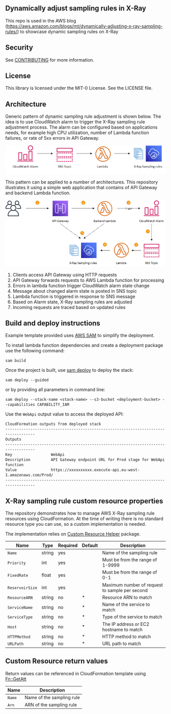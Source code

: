 ## Dynamically adjust sampling rules in X-Ray
This repo is used in the AWS blog (https://aws.amazon.com/blogs/mt/dynamically-adjusting-x-ray-sampling-rules/) to showcase dynamic sampling rules on X-Ray 

## Security

See [CONTRIBUTING](CONTRIBUTING.md#security-issue-notifications) for more information.

## License

This library is licensed under the MIT-0 License. See the LICENSE file.


## Architecture
Generic pattern of dynamic sampling rule adjustment is shown below. The idea is to use CloudWatch alarm to trigger the X-Ray sampling rule 
adjustment process. The alarm can be configured based on applications needs, for example high CPU utilization, number of Lambda function failures, 
or rate of 5xx errors in API Gateway.

![Pattern](/doc/pattern.png)

This pattern can be applied to a number of architectures. This repository illustrates it using a simple web application that 
contains of API Gateway and backend Lambda function. 

![Architecture](/doc/architecture.png)

1. Clients access API Gateway using HTTP requests
2. API Gateway forwards requests to AWS Lambda function for processing
3. Errors in lambda function trigger CloudWatch alarm state change
4. Message about changed alarm state is posted in SNS topic
5. Lambda function is triggered in response to SNS message
6. Based on Alarm state, X-Ray sampling rules are adjusted
7. Incoming requests are traced based on updated rules

## Build and deploy instructions
Example template provided uses [AWS SAM](https://aws.amazon.com/serverless/sam/) to simplify the deployment.

To install lambda function dependencies and create a deployment package use the following command:
```
sam build
```

Once the project is built, use [sam deploy](https://docs.aws.amazon.com/serverless-application-model/latest/developerguide/sam-cli-command-reference-sam-deploy.html)
to deploy the stack:

```
sam deploy --guided
```

or by providing all parameters in command line:

```
sam deploy --stack-name <stack-name> --s3-bucket <deployment-bucket> --capabilities CAPABILITY_IAM
```

Use the `WebApi` output value to access the deployed API:
```
CloudFormation outputs from deployed stack
-----------------------------------------------------------------------------------
Outputs
-----------------------------------------------------------------------------------
Key                 WebApi
Description         API Gateway endpoint URL for Prod stage for WebApi function
Value               https://xxxxxxxxxx.execute-api.eu-west-1.amazonaws.com/Prod/
-----------------------------------------------------------------------------------
```

## X-Ray sampling rule custom resource properties
The repository demonstrates how to manage AWS X-Ray sampling rule resources
using CloudFormation. At the time of writing there is no standard resource type
you can use, so a custom implementation is needed.

The implementation relies on [Custom Resource Helper](https://github.com/aws-cloudformation/custom-resource-helper) package. 


| Name | Type | Required | Default | Description |
| --- | ---| --- | ---| --- |
| `Name` | string | yes | | Name of the sampling rule |
| `Priority` | int | yes | | Must be from the range of 1-9999 |
| `FixedRate` | float | yes | | Must be from the range of 0-1 |
| `ReservoirSize` | int | yes | | Maximum number of request to sample per second |
| `ResourceARN`  | string | no | * | Resource ARN to match |
| `ServiceName`  | string | no | * | Name of the service to match |
| `ServiceType`  | string | no | * | Type of the service to match |
| `Host`  | string | no | * | The IP address or EC2 hostname to match |
| `HTTPMethod`  | string | no | * | HTTP method to match |
| `URLPath`  | string | no | * | URL path to match |


## Custom Resource return values

Return values can be referenced in CloudFormation template using [Fn::GetAtt](https://docs.aws.amazon.com/AWSCloudFormation/latest/UserGuide/intrinsic-function-reference-getatt.html)

| Name | Description |
| --- | --- |
| `Name`  | Name of the sampling rule |
| `Arn`  | ARN of the sampling rule |